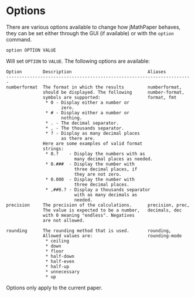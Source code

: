 Options
=======

There are various options available to change how jMathPaper behaves, they can
be set either through the GUI (if available) or with the `option` command.

    option OPTION VALUE

Will set `OPTION` to `VALUE`. The following options are available:

    Option        Description                             Aliases
    -----------------------------------------------------------------------
    numberformat  The format in which the results         numberformat,
                  should be displayed. The following      number-format,
                  symbols are supported:                  format, fmt
                   * 0 - Display either a number or
                         zero.
                   * # - Display either a number or
                         nothing.
                   * . - The decimal separator.
                   * , - The thousands separator.
                   * ? - Display as many decimal places
                         as there are.
                  Here are some examples of valid format
                  strings:
                   * 0.?    - Display the numbers with as
                              many decimal places as needed.
                   * 0.###  - Display the number with
                              three decimal places, if
                              they are not zero.
                   * 0.000  - Display the number with
                              three decimal places.
                   * ,##0.? - Display a thousands separator
                              with as many decimals as
                              needed.
    precision     The precision of the calculations.      precision, prec,
                  The value is expected to be a number,   decimals, dec
                  with 0 meaning "endless". Negatives
                  are not allowed.
    
    rounding      The rounding method that is used.       rounding,
                  Allowed values are:                     rounding-mode
                   * ceiling
                   * down
                   * floor
                   * half-down
                   * half-even
                   * half-up
                   * unnecessary
                   * up

Options only apply to the current paper.